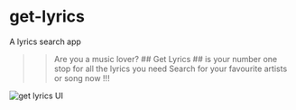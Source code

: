 # get-lyrics
A lyrics search app 

>> Are you a music lover? ## Get Lyrics ## is your number one stop for all the lyrics you need
Search for your favourite artists or song now !!!


<img src="https://github.com/eric-asare/get-lyrics/blob/main/images/GET-LYRICS.png"
     alt="get lyrics UI"
     style="" />
